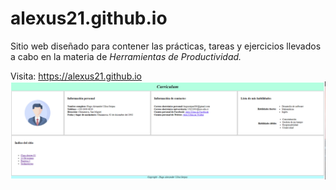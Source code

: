 # **alexus21.github.io**

Sitio web diseñado para contener las prácticas, tareas y ejercicios llevados a cabo en la
materia de *Herramientas de Productividad.*

Visita: https://alexus21.github.io
![Curriculum - index](https://raw.githubusercontent.com/alexus21/alexus21.github.io/main/cover.png)
